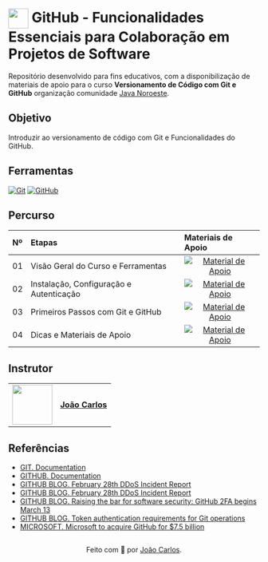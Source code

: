 <h1>
    <a href="https://javanoroeste.com.br/javanoroeste/javaday_riopreto/">
     <img align="center" width="40px" src="https://javanoroeste.com.br/javanoroeste/javaday_riopreto/favicon.svg"></a>
    <span>GitHub - Funcionalidades Essenciais para Colaboração em Projetos de Software</span>
</h1>

Repositório desenvolvido para fins educativos, com a disponibilização de materiais de apoio para o curso **Versionamento de Código com Git e GitHub** organização comunidade [Java Noroeste](https://javanoroeste.com.br/javanoroeste/).

## Objetivo

Introduzir ao versionamento de código com Git e Funcionalidades do GitHub.

## Ferramentas

[![Git](https://img.shields.io/badge/Git-000?style=for-the-badge&logo=git&logoColor=E94D5F)](https://git-scm.com/doc)
[![GitHub](https://img.shields.io/badge/GitHub-000?style=for-the-badge&logo=github&logoColor=30A3DC)](https://docs.github.com/)
<br>

## Percurso

<table>
  <thead>
    <tr align="left">
      <th>Nº</th>
      <th>Etapas</th>
      <th>Materiais de Apoio</th>
    </tr>
  </thead>
  <tbody align="left">
    <tr>
      <td>01</td>
      <td>Visão Geral do Curso e Ferramentas</td>
      <td align="center">
        <a href="">
           <img align="center" alt="Material de Apoio" src="https://img.shields.io/badge/Ver%20Material-30A3DC?style=for-the-badge">
        </a>
      </td>
    </tr>
    <tr>
      <td>02</td>
      <td>Instalação, Configuração e Autenticação</td>
      <td align="center">
        <a href="">
           <img align="center" alt="Material de Apoio" src="https://img.shields.io/badge/Ver%20Material-E94D5F?style=for-the-badge">
        </a>
      </td>
    </tr>
    <tr>
      <td>03</td>
      <td>Primeiros Passos com Git e GitHub</td>
      <td align="center">
        <a href="">
           <img align="center" alt="Material de Apoio" src="https://img.shields.io/badge/Ver%20Material-30A3DC?style=for-the-badge">
        </a>
      </td>    
    </tr>
    <tr>
      <td>04</td>
      <td>Dicas e Materiais de Apoio</td>
      <td align="center">
        <a href="">
           <img align="center" alt="Material de Apoio" src="https://img.shields.io/badge/Ver%20Material-E94D5F?style=for-the-badge">
        </a>
      </td>    
    </tr>
  </tbody>
  <tfoot></tfoot>
</table>

## Instrutor

<table>
  <tr>
    <td>
      <img width="80px" align="center" src="https://media.licdn.com/dms/image/v2/C4D03AQEn6H_KTF76Bw/profile-displayphoto-shrink_200_200/profile-displayphoto-shrink_200_200/0/1647975139437?e=1730332800&v=beta&t=RX_ZvPt7JnVIdSanMYniqS7-ik3t6D4bfgnRSGeSjKc"/>
    </td>
    <td align="left">
      <a href="www.linkedin.com/in/joão-carlos-barsanelli">
        <span><b>João Carlos</b></span>
      </a>
      <br>
      <span></span>
    </td>
  </tr>
</table>

## Referências

- [GIT. Documentation](https://git-scm.com/doc)
- [GITHUB. Documentation](https://docs.github.com/)
- [GITHUB BLOG. February 28th DDoS Incident Report](https://github.blog/2018-03-01-ddos-incident-report/)
- [GITHUB BLOG. February 28th DDoS Incident Report](https://github.blog/2018-03-01-ddos-incident-report/)
- [GITHUB BLOG. Raising the bar for software security: GitHub 2FA begins March 13](https://github.blog/2023-03-09-raising-the-bar-for-software-security-github-2fa-begins-march-13/)
- [GITHUB BLOG. Token authentication requirements for Git operations](https://github.blog/2020-12-15-token-authentication-requirements-for-git-operations/)
- [MICROSOFT. Microsoft to acquire GitHub for $7.5 billion](https:/news.microsoft.com/2018/06/04/microsoft-to-acquire-github-for-7-5-billion/)

##

<div align="center">Feito com 💙 por <a href="https://github.com/jocarsbarsa">João Carlos</a>.</div>
